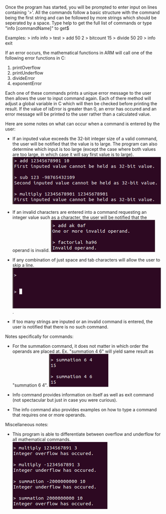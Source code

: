 Once the program has started, you will be prompted to enter input on lines containing '>'. All the commands follow a 
basic structure with the command being the first string and can be followed by more strings which should be seperated by a space.
Type help to get the full list of commands or type "info [commandName]" to get$

Examples:
    > info info
    > test
    > add 50 2
    > bitcount 15
    > divide 50 20
    > info exit

If an error occurs, the mathematical functions in ARM will call one of the following error functions in C:

1. printOverflow
2. printUnderflow
3. divideError
4. exponentError
    
    
    
Each one of these commands prints a unique error message to the user then allows the user to input command again.
Each of there method will adjust a global variable in C which will then be checked before printing the result. If
the value of isError is greater than 0, an error has occured and an error message will be printed to the user rather
than a calculated value. 

Here are some notes on what can occur when a command is entered by the user:

- If an inputed value exceeds the 32-bit integer size of a valid command, the user will be notified that the value is to large.
  The program can also determine which input is too large (except the case where both values are too large, in which case it will say 
  first value is to large).
  ![Value of Operands is too Large](Pictures/ExcedingOperand.png "Value of Operands is too Large")

- If an invalid characters are entered into a command requesting an integer value such as a character, the user will be notified
  that the operand is invalid.
  ![InvalidOperand](Pictures/InvalidOperand.png "Invalid Operands")

- If any combination of just space and tab characters will allow the user to skip a line.
 ![LineSkip](Pictures/EmptySpace.png "Line Skip").


- If too many strings are inputed or an invalid command is entered, the user is notified that there is no such command.




Notes specifically for commands:
- For the summation command, it does not matter in which order the operands are placed at. Ex. "summation 4 6" will yield same result as "summation 6 4".
 ![Summation Example](Pictures/SummationEx.png "Summation Example")

- Info command provides information on itself as well as exit command (not spectacular but just in case you were curious).
- The info command also provides examples on how to type a command that requires one or more operands.



Miscellaneous notes:
- This program is able to differentiate between overflow and underflow for all mathematical commands.
 ![Over and Underflow](Pictures/OverUnderflow.png "Overflow and Underflow")
